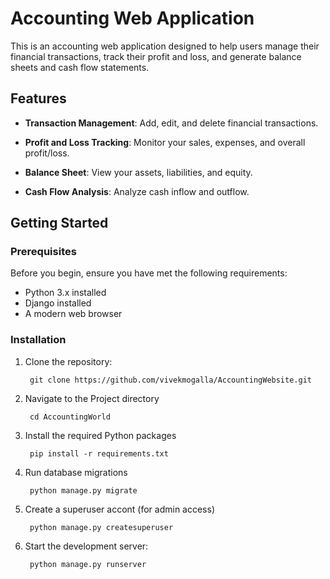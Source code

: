 # Accounting Web Application

This is an accounting web application designed to help users manage their financial transactions, track their profit and loss, and generate balance sheets and cash flow statements.

## Features
- **Transaction Management**: Add, edit, and delete financial transactions.


- **Profit and Loss Tracking**: Monitor your sales, expenses, and overall profit/loss.


- **Balance Sheet**: View your assets, liabilities, and equity.


- **Cash Flow Analysis**: Analyze cash inflow and outflow.

## Getting Started

### Prerequisites

Before you begin, ensure you have met the following requirements:

- Python 3.x installed
- Django installed
- A modern web browser

### Installation

1. Clone the repository:

        git clone https://github.com/vivekmogalla/AccountingWebsite.git

2. Navigate to the Project directory
 
        cd AccountingWorld

3. Install the required Python packages

        pip install -r requirements.txt

4. Run database migrations

        python manage.py migrate

5. Create a superuser accont (for admin access)

        python manage.py createsuperuser

6. Start the development server:

        python manage.py runserver
